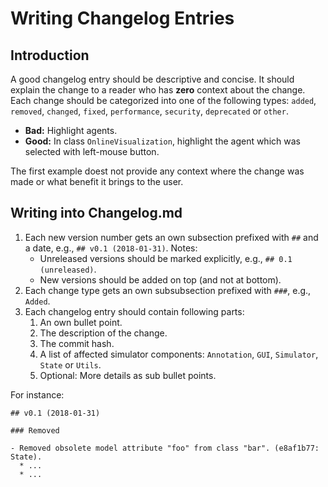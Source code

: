 # Writing Changelog Entries

## Introduction

A good changelog entry should be descriptive and concise. It should explain the change to a reader who has **zero** context about the change. Each change should be categorized into one of the following types: `added`, `removed`, `changed`, `fixed`, `performance`, `security`, `deprecated` or `other`.

- **Bad:** Highlight agents.
- **Good:** In class `OnlineVisualization`, highlight the agent which was selected with left-mouse button.

The first example doest not provide any context where the change was made or what benefit it brings to the user.

## Writing into Changelog.md

1. Each new version number gets an own subsection prefixed with `##` and a date, e.g., `## v0.1 (2018-01-31)`.
   Notes:
   * Unreleased versions should be marked explicitly, e.g., `## 0.1 (unreleased)`.
   * New versions should be added on top (and not at bottom).
2. Each change type gets an own subsubsection prefixed with `###`, e.g., `Added`.
3. Each changelog entry should contain following parts:
   1. An own bullet point.
   2. The description of the change.
   3. The commit hash.
   4. A list of affected simulator components: `Annotation`, `GUI`, `Simulator`, `State` or `Utils`.
   5. Optional: More details as sub bullet points.

For instance:

```
## v0.1 (2018-01-31)

### Removed

- Removed obsolete model attribute "foo" from class "bar". (e8af1b77: State).
  * ...
  * ...
```
